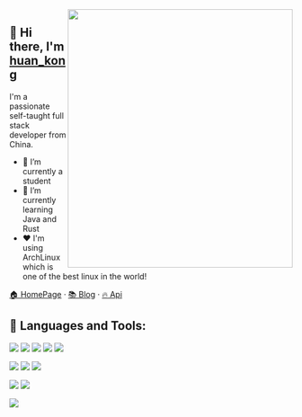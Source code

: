 <img src="https://github.com/huankong233/huankong233/assets/49610758/42c96067-f4b2-47da-afe8-c5b1ec944021" align="right" style="height:460px;width:400px;" />

## 👋 Hi there, I'm [huan_kong](https://blog.huankong.top) 

I'm a passionate self-taught full stack developer from China.
- 🔭 I’m currently a student
- 🌱 I’m currently learning Java and Rust
- ❤  I'm using ArchLinux which is one of the best linux in the world! 

[🏠 HomePage](https://huankong.top) · [📚 Blog](https://blog.huankong.top) · [🔥 Api](https://api.huankong.top)

## 🔨 Languages and Tools:

![](https://img.shields.io/badge/JavaScript-★★★★-F7DF1E?logo=JavaScript&style=flat-square)
![](https://img.shields.io/badge/NodeJS-★★★★-339933?logo=Node.js&style=flat-square)
![](https://img.shields.io/badge/PHP-★★★★-777bb4?logo=PHP&style=flat-square)
![](https://img.shields.io/badge/laravel-★★★★-FF2D20?logo=laravel&style=flat-square)
![](https://img.shields.io/badge/Vue-★★★★-47A248?logo=Vue.js&style=flat-square)

![](https://img.shields.io/badge/ArchLinux-★★★-1793D1?logo=ArchLinux&style=flat-square)
![](https://img.shields.io/badge/TypeScript-★★★-3178C6?logo=TypeScript&style=flat-square)
![](https://img.shields.io/badge/MySQL-★★★-4479A1?logo=MySQL&style=flat-square)

![](https://img.shields.io/badge/Python-★★-3178C6?logo=Python&style=flat-square)
![](https://img.shields.io/badge/Git-★★-F05032?logo=Git&style=flat-square)

![](https://img.shields.io/badge/Rust-★-000000?logo=Rust&style=flat-square)
